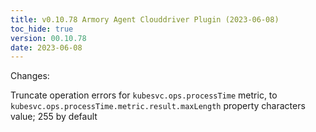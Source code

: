 ```yaml
---
title: v0.10.78 Armory Agent Clouddriver Plugin (2023-06-08)
toc_hide: true
version: 00.10.78
date: 2023-06-08
---
```


Changes:

Truncate operation errors for `kubesvc.ops.processTime` metric, to `kubesvc.ops.processTime.metric.result.maxLength` property characters value; 255 by default
